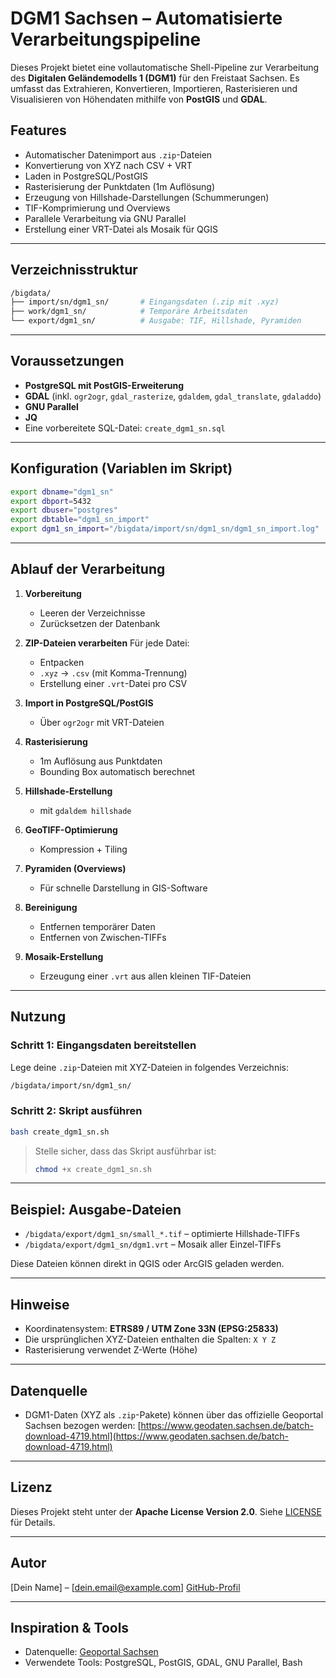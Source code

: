 # DGM1 Sachsen – Automatisierte Verarbeitungspipeline

Dieses Projekt bietet eine vollautomatische Shell-Pipeline zur Verarbeitung des **Digitalen Geländemodells 1 (DGM1)** für den Freistaat Sachsen. Es umfasst das Extrahieren, Konvertieren, Importieren, Rasterisieren und Visualisieren von Höhendaten mithilfe von **PostGIS** und **GDAL**.

## Features

* Automatischer Datenimport aus `.zip`-Dateien
* Konvertierung von XYZ nach CSV + VRT
* Laden in PostgreSQL/PostGIS
* Rasterisierung der Punktdaten (1m Auflösung)
* Erzeugung von Hillshade-Darstellungen (Schummerungen)
* TIF-Komprimierung und Overviews
* Parallele Verarbeitung via GNU Parallel
* Erstellung einer VRT-Datei als Mosaik für QGIS

---

## Verzeichnisstruktur

```bash
/bigdata/
├── import/sn/dgm1_sn/       # Eingangsdaten (.zip mit .xyz)
├── work/dgm1_sn/            # Temporäre Arbeitsdaten
└── export/dgm1_sn/          # Ausgabe: TIF, Hillshade, Pyramiden
```

---

## Voraussetzungen

* **PostgreSQL mit PostGIS-Erweiterung**
* **GDAL** (inkl. `ogr2ogr`, `gdal_rasterize`, `gdaldem`, `gdal_translate`, `gdaladdo`)
* **GNU Parallel**
* **JQ**
* Eine vorbereitete SQL-Datei: `create_dgm1_sn.sql`

---

## Konfiguration (Variablen im Skript)

```bash
export dbname="dgm1_sn"
export dbport=5432
export dbuser="postgres"
export dbtable="dgm1_sn_import"
export dgm1_sn_import="/bigdata/import/sn/dgm1_sn/dgm1_sn_import.log"
```

---

## Ablauf der Verarbeitung

1. **Vorbereitung**

   * Leeren der Verzeichnisse
   * Zurücksetzen der Datenbank

2. **ZIP-Dateien verarbeiten**
   Für jede Datei:

   * Entpacken
   * `.xyz` → `.csv` (mit Komma-Trennung)
   * Erstellung einer `.vrt`-Datei pro CSV

3. **Import in PostgreSQL/PostGIS**

   * Über `ogr2ogr` mit VRT-Dateien

4. **Rasterisierung**

   * 1m Auflösung aus Punktdaten
   * Bounding Box automatisch berechnet

5. **Hillshade-Erstellung**

   * mit `gdaldem hillshade`

6. **GeoTIFF-Optimierung**

   * Kompression + Tiling

7. **Pyramiden (Overviews)**

   * Für schnelle Darstellung in GIS-Software

8. **Bereinigung**

   * Entfernen temporärer Daten
   * Entfernen von Zwischen-TIFFs

9. **Mosaik-Erstellung**

   * Erzeugung einer `.vrt` aus allen kleinen TIF-Dateien

---

## Nutzung

### Schritt 1: Eingangsdaten bereitstellen

Lege deine `.zip`-Dateien mit XYZ-Dateien in folgendes Verzeichnis:

```bash
/bigdata/import/sn/dgm1_sn/
```

### Schritt 2: Skript ausführen

```bash
bash create_dgm1_sn.sh
```

> Stelle sicher, dass das Skript ausführbar ist:
>
> ```bash
> chmod +x create_dgm1_sn.sh
> ```

---

## Beispiel: Ausgabe-Dateien

* `/bigdata/export/dgm1_sn/small_*.tif` – optimierte Hillshade-TIFFs
* `/bigdata/export/dgm1_sn/dgm1.vrt` – Mosaik aller Einzel-TIFFs

Diese Dateien können direkt in QGIS oder ArcGIS geladen werden.

---

## Hinweise

* Koordinatensystem: **ETRS89 / UTM Zone 33N (EPSG:25833)**
* Die ursprünglichen XYZ-Dateien enthalten die Spalten: `X Y Z`
* Rasterisierung verwendet Z-Werte (Höhe)

---

## Datenquelle

* DGM1-Daten (XYZ als `.zip`-Pakete) können über das offizielle Geoportal Sachsen bezogen werden:
  [https://www.geodaten.sachsen.de/batch-download-4719.html](https://www.geodaten.sachsen.de/batch-download-4719.html)

---

## Lizenz

Dieses Projekt steht unter der **Apache License Version 2.0**. Siehe [LICENSE](./LICENSE) für Details.

---

## Autor

\[Dein Name] – \[[dein.email@example.com](mailto:dein.email@example.com)]
[GitHub-Profil](https://github.com/deinbenutzername)

---

## Inspiration & Tools

* Datenquelle: [Geoportal Sachsen](https://www.geodaten.sachsen.de/)
* Verwendete Tools: PostgreSQL, PostGIS, GDAL, GNU Parallel, Bash
